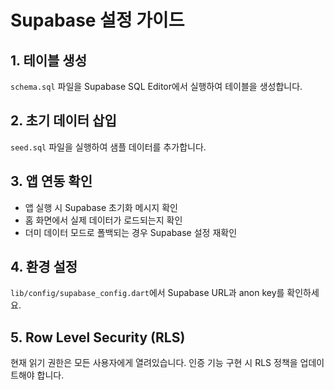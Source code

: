 # Supabase 설정 가이드

## 1. 테이블 생성
`schema.sql` 파일을 Supabase SQL Editor에서 실행하여 테이블을 생성합니다.

## 2. 초기 데이터 삽입
`seed.sql` 파일을 실행하여 샘플 데이터를 추가합니다.

## 3. 앱 연동 확인
- 앱 실행 시 Supabase 초기화 메시지 확인
- 홈 화면에서 실제 데이터가 로드되는지 확인
- 더미 데이터 모드로 폴백되는 경우 Supabase 설정 재확인

## 4. 환경 설정
`lib/config/supabase_config.dart`에서 Supabase URL과 anon key를 확인하세요.

## 5. Row Level Security (RLS)
현재 읽기 권한은 모든 사용자에게 열려있습니다.
인증 기능 구현 시 RLS 정책을 업데이트해야 합니다.